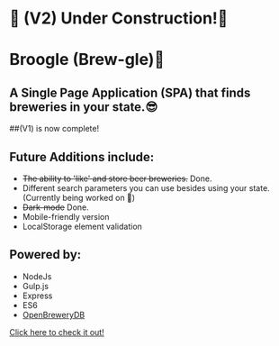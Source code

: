 # 🚧 (V2) Under Construction!🚧
# Broogle (Brew-gle)🍺

## A Single Page Application (SPA) that finds breweries in your state.😎

##(V1) is now complete!

## Future Additions include:
* ~~The ability to 'like' and store beer breweries.~~ Done.
* Different search parameters you can use besides using your state. (Currently being worked on 🚧)
* ~~Dark-mode~~ Done.
* Mobile-friendly version
* LocalStorage element validation

## Powered by:
* NodeJs
* Gulp.js
* Express
* ES6
* [OpenBreweryDB](https://www.openbrewerydb.org/)

[Click here to check it out!](https://broogle.herokuapp.com/)



